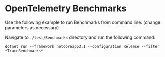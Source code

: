 # OpenTelemetry Benchmarks

Use the following example to run Benchmarks from command line:
(change parameters as necessary)

Navigate to `./test/Benchmarks` directory and run the following command:

<!-- markdownlint-disable MD013 -->
`dotnet run --framework netcoreapp3.1 --configuration Release --filter *TraceBenchmarks*`
<!-- markdownlint-enable MD013 -->
